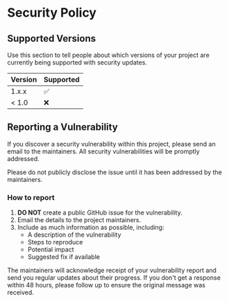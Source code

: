 # Security Policy

## Supported Versions

Use this section to tell people about which versions of your project are
currently being supported with security updates.

| Version | Supported          |
| ------- | ------------------ |
| 1.x.x   | :white_check_mark: |
| < 1.0   | :x:                |

## Reporting a Vulnerability

If you discover a security vulnerability within this project, please send an email to the maintainers. All security vulnerabilities will be promptly addressed.

Please do not publicly disclose the issue until it has been addressed by the maintainers.

### How to report

1. **DO NOT** create a public GitHub issue for the vulnerability.
2. Email the details to the project maintainers.
3. Include as much information as possible, including:
   - A description of the vulnerability
   - Steps to reproduce
   - Potential impact
   - Suggested fix if available

The maintainers will acknowledge receipt of your vulnerability report and send you regular updates about their progress. If you don't get a response within 48 hours, please follow up to ensure the original message was received.